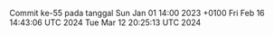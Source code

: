 Commit ke-55 pada tanggal Sun Jan 01 14:00 2023 +0100
Fri Feb 16 14:43:06 UTC 2024
Tue Mar 12 20:25:13 UTC 2024
